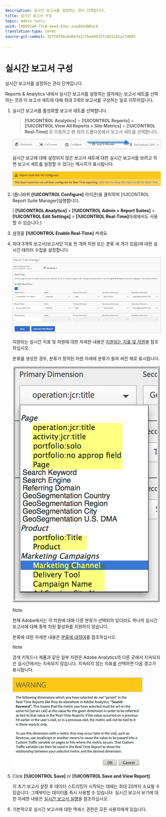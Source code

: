 ```yaml
---
description: 실시간 보고서를 설정하는 관리 단계입니다.
title: 실시간 보고서 구성
topic: Admin tools
uuid: f48692a0-77c0-4ee4-b3ec-eaa842d06ac8
translation-type: tm+mt
source-git-commit: 327fdfd6a6d6bfe1c7bae9825fc8812b5ac7d095

---
```



# 실시간 보고서 구성

실시간 보고서를 설정하는 관리 단계입니다.

Reports &amp; Analytics 내에서 실시간 보고서를 설정하는 절차에는 보고서 세트를 선택하는 것과 이 보고서 세트에 대해 최대 3개의 보고서를 구성하는 일로 이루어집니다.

1. 실시간 보고서를 활성화할 보고서 세트를 선택합니다.

   > **[!UICONTROL Analytics]** > **[!UICONTROL Reports]** > **[!UICONTROL View All Reports > Site Metrics]** > **[!UICONTROL Real-Time]** 로 이동하고 맨 위의 드롭다운에서 보고서 세트를 선택합니다.

   ![](assets/report_suite_selector.png)

   실시간 보고에 대해 설정되지 않은 보고서 세트에 대한 실시간 보고서를 보려고 하면 보고서 세트를 설정할 수 있다는 메시지가 표시됩니다.

   ![](assets/rep_suite_not_set_up.png)

1. (톱니바퀴 **[!UICONTROL Configure]** 아이콘)을 클릭하여 [!UICONTROL Report Suite Manager]실행합니다.

   ( **[!UICONTROL Analytics]** > **[!UICONTROL Admin > Report Suites]** > **[!UICONTROL Edit Settings]** > **[!UICONTROL Real-Time]**&#x200B;아래에서도 사용할 수 있습니다.)

1. 설정을 **[!UICONTROL Enable Real-Time]** 켜세요.
1. 최대 3개의 보고서(보고서당 지표 한 개와 차원 또는 분류 세 개가 있음)에 대한 실시간 데이터 수집을 설정합니다.

   ![](assets/real_time_admin.png)

   지원되는 실시간 지표 및 차원에 대한 자세한 내용은 [지원되는 지표 및 차원](/help/admin/admin/realtime/realtime-metrics.md)을 참조하십시오.

   분류를 생성한 경우, 분류가 정의된 차원 아래에 분류가 들여 써진 채로 표시됩니다.

   ![](assets/classifications.png)

   >[!NOTE]
   >
   >현재 Adobe에서는 각 차원에 대해 다른 분류가 선택되어 있더라도 하나의 실시간 보고서에 대해 중복 차원 활성화를 지원하지 않습니다.

   분류에 대한 자세한 내용은 [분류에 대하여](/help/components/c-classifications2/c-classifications.md)를 참조하십시오.

   >[!NOTE]
   >
   >검색 키워드나 제품과 같은 일부 차원은 Adobe Analytics의 다른 곳에서 지속되지만 실시간에서는 지속되지 않습니다. 지속되지 않는 지표를 선택하면 다음 경고가 표시됩니다.

   ![](assets/warning_dimensions.png)

1. Click **[!UICONTROL Save]** or **[!UICONTROL Save and View Report]**.

   이 초기 보고서 설정 후 데이터 스트리밍이 시작되는 데에는 최대 20까지 소요될 수 있습니다. 그때부터는 데이터를 즉시 사용할 수 있습니다. 실시간 보고서 보기에 대한 자세한 내용은 [실시간 보고서 실행](https://docs.adobe.com/content/help/en/analytics/analyze/reports-analytics/t-running-report-types.html)을 참조하십시오.

1. 기본적으로 실시간 보고서에 대한 액세스 권한은 모든 사용자에게 있습니다.
